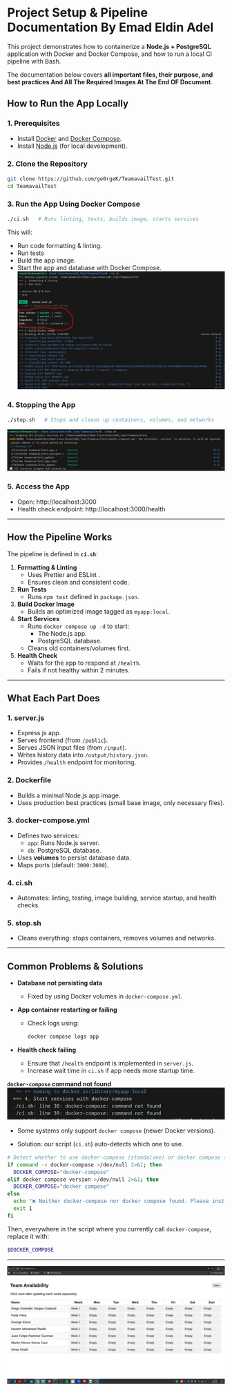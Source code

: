 # Project Setup & Pipeline Documentation By Emad Eldin Adel 

This project demonstrates how to containerize a **Node.js + PostgreSQL** application with Docker and Docker Compose, and how to run a local CI pipeline with Bash.

The documentation below covers **all important files, their purpose, and best practices And All The Required Images At The End OF Document**.

##  How to Run the App Locally  

### 1. Prerequisites  
- Install [Docker](https://docs.docker.com/get-docker/) and [Docker Compose](https://docs.docker.com/compose/).  
- Install [Node.js](https://nodejs.org/) (for local development).  

### 2. Clone the Repository  
```bash
git clone https://github.com/ge0rgeK/TeamavailTest.git
cd TeamavailTest
```

### 3. Run the App Using Docker Compose

```bash
./ci.sh   # Runs linting, tests, builds image, starts services
```

This will:

- Run code formatting & linting.
- Run tests 
- Build the app image.
- Start the app and database with Docker Compose.
![alt text](images/1.png)
### 4. Stopping the App

```bash
./stop.sh   # Stops and cleans up containers, volumes, and networks
```
![alt text](images/4.png)

### 5. Access the App

- Open: http://localhost:3000
- Health check endpoint: http://localhost:3000/health

---

##  How the Pipeline Works

The pipeline is defined in **`ci.sh`**:

1. **Formatting & Linting**
   - Uses Prettier and ESLint  .
   - Ensures clean and consistent code.
2. **Run Tests**
   - Runs `npm test`  defined in `package.json`.
3. **Build Docker Image**
   - Builds an optimized image tagged as `myapp:local`.
4. **Start Services**
   - Runs `docker compose up -d` to start:
     - The Node.js app.
     - PostgreSQL database.
   - Cleans old containers/volumes first.
5. **Health Check**
   - Waits for the app to respond at `/health`.
   - Fails if not healthy within 2 minutes.

----

## What Each Part Does

### 1. **server.js**

- Express.js app.
- Serves frontend (from `/public`).
- Serves JSON input files (from `/input`).
- Writes history data into `/output/history.json`.
- Provides `/health` endpoint for monitoring.

### 2. **Dockerfile**

- Builds a minimal Node.js app image.
- Uses production best practices (small base image, only necessary files).

### 3. **docker-compose.yml**

- Defines two services:
  - `app`: Runs Node.js server.
  - `db`: PostgreSQL database.
- Uses **volumes** to persist database data.
- Maps ports (default: `3000:3000`).

### 4. **ci.sh**

- Automates: linting, testing, image building, service startup, and health checks.

### 5. **stop.sh**

- Cleans everything: stops containers, removes volumes and networks.

------

## Common Problems & Solutions

- **Database not persisting data**

  - Fixed by using Docker volumes in `docker-compose.yml`.

- **App container restarting or failing**

  - Check logs using:

    ```bash
    docker compose logs app
    ```

- **Health check failing**

  - Ensure that `/health` endpoint is implemented in `server.js`.
  - Increase wait time in `ci.sh` if app needs more startup time.

**`docker-compose` command not found**
![alt text](images/5.png)
- Some systems only support `docker compose` (newer Docker versions).

- Solution: our script (`ci.sh`) auto-detects which one to use.

```bash
# Detect whether to use docker-compose (standalone) or docker compose (plugin)
if command -v docker-compose >/dev/null 2>&1; then
  DOCKER_COMPOSE="docker-compose"
elif docker compose version >/dev/null 2>&1; then
  DOCKER_COMPOSE="docker compose"
else
  echo "❌ Neither docker-compose nor docker compose found. Please install Docker Compose."
  exit 1
fi
```

Then, everywhere in the script where you currently call `docker-compose`, replace it with:

```bash
$DOCKER_COMPOSE
```
----
![alt text](images/3.png)